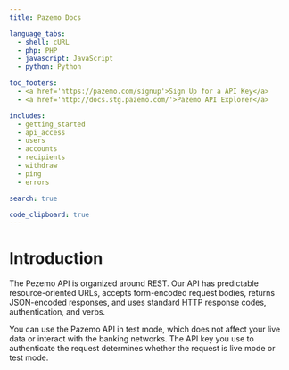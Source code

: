 ```yaml
---
title: Pazemo Docs

language_tabs:
  - shell: cURL
  - php: PHP
  - javascript: JavaScript
  - python: Python

toc_footers:
  - <a href='https://pazemo.com/signup'>Sign Up for a API Key</a>
  - <a href='http://docs.stg.pazemo.com/'>Pazemo API Explorer</a>

includes:
  - getting_started
  - api_access
  - users
  - accounts
  - recipients
  - withdraw
  - ping
  - errors

search: true

code_clipboard: true
---
```


# Introduction

The Pezemo API is organized around REST. Our API has predictable resource-oriented URLs, accepts form-encoded request bodies, returns JSON-encoded responses, and uses standard HTTP response codes, authentication, and verbs.

You can use the Pazemo API in test mode, which does not affect your live data or interact with the banking networks. The API key you use to authenticate the request determines whether the request is live mode or test mode.